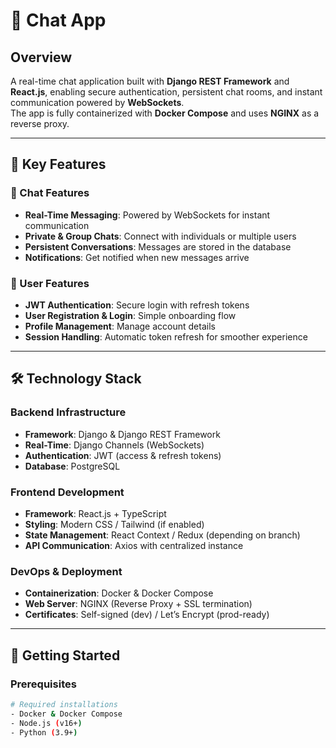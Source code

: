 # 💬 Chat App

## Overview
A real-time chat application built with **Django REST Framework** and **React.js**, enabling secure authentication, persistent chat rooms, and instant communication powered by **WebSockets**.  
The app is fully containerized with **Docker Compose** and uses **NGINX** as a reverse proxy.

---

## 🌟 Key Features

### 💬 Chat Features
- **Real-Time Messaging**: Powered by WebSockets for instant communication  
- **Private & Group Chats**: Connect with individuals or multiple users  
- **Persistent Conversations**: Messages are stored in the database  
- **Notifications**: Get notified when new messages arrive  

### 👤 User Features
- **JWT Authentication**: Secure login with refresh tokens  
- **User Registration & Login**: Simple onboarding flow  
- **Profile Management**: Manage account details  
- **Session Handling**: Automatic token refresh for smoother experience  

---

## 🛠 Technology Stack

### Backend Infrastructure
- **Framework**: Django & Django REST Framework  
- **Real-Time**: Django Channels (WebSockets)  
- **Authentication**: JWT (access & refresh tokens)  
- **Database**: PostgreSQL  

### Frontend Development
- **Framework**: React.js + TypeScript  
- **Styling**: Modern CSS / Tailwind (if enabled)  
- **State Management**: React Context / Redux (depending on branch)  
- **API Communication**: Axios with centralized instance  

### DevOps & Deployment
- **Containerization**: Docker & Docker Compose  
- **Web Server**: NGINX (Reverse Proxy + SSL termination)  
- **Certificates**: Self-signed (dev) / Let’s Encrypt (prod-ready)  

---

## 🚀 Getting Started

### Prerequisites
```bash
# Required installations
- Docker & Docker Compose
- Node.js (v16+)
- Python (3.9+)
